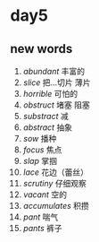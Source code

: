 # day5

## new words

1. _abundant_ 丰富的
2. _slice_ 把...切片 薄片
3. _horrible_ 可怕的
4. _obstruct_ 堵塞 阻塞
5. _substract_ 减
6. _abstract_ 抽象
7. _sow_ 播种
8. _focus_ 焦点
9. _slap_ 掌掴
10. _lace_ 花边（蕾丝）
11. _scrutiny_ 仔细观察
12. _vacant_ 空的
13. _accumulates_ 积攒
14. _pant_ 喘气
15. _pants_ 裤子
